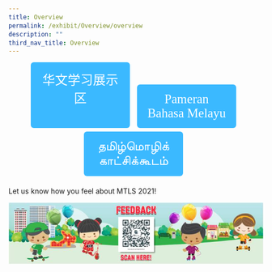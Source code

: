 ```yaml
---
title: Overview
permalink: /exhibit/Overview/overview
description: ""
third_nav_title: Overview
---
```


<head>
<style>
  .tab img{
   width: 80%;
 }
 .tab table {
   display: none;
}
.tab table:target {
  display: block;
}
.btnClass1{
  display:inline-block;
  padding: 15px 20px;
  text-align:center;
  text-decoration:none;
  background-color: #3BB9FF;!important; 
  color: white !important;
  border-radius:6px;
  outline:none;
  cursor:pointer;
  margin-right: 10px;
  margin-bottom: 7px;
   width:31%;
  
}
.btnClass1:hover {
background-color: lightgrey;!important;
 }
  @media screen and (max-width: 800px) {
 .btnClass1{
    width: 69%; 
  }
}
</style>
</head>
<div style="margin-top:auto;margin-bottom:auto;text-align:center;">
<div class="tab">
<a href="/exhibits/华文学习展示区-chinese-exhibitions-a/总览/"> <div style="display:inline-block; font-family:KaiTi;font-size:25px;" class="btnClass1">华文学习展示区<br />&nbsp;</div></a>
<a href="/exhibits/Pameran- Bahasa- Melayu-Malay-Language-Exhibitions-a/Gambaran-Keseluruhan/"><div style="display:inline-block; font-family:KaiTi;font-size:25px;" class="btnClass1">Pameran Bahasa Melayu</div></a>
<a href="/exhibits/தமிழ்மொழிக்-காட்சிக்கூடம்-Tamil-Exhibitions-a/உள்ளடக்கம்/"> <div style="display:inline-block; font-family:KaiTi;font-size:25px;" class="btnClass1">தமிழ்மொழிக் காட்சிக்கூடம்</div></a>
  </div></div>
  <p>Let us know how you feel about MTLS 2021! </p>
<img src="/images/feedback.jpg" />